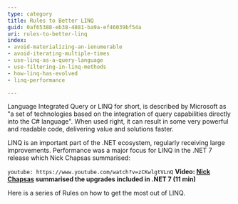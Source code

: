 ```yaml
---
type: category
title: Rules to Better LINQ
guid: 0af65388-eb38-4881-ba9a-ef46039bf54a
uri: rules-to-better-linq
index:
- avoid-materializing-an-ienumerable
- avoid-iterating-multiple-times
- use-linq-as-a-query-language
- use-filtering-in-linq-methods
- how-linq-has-evolved
- linq-performance

---
```

Language Integrated Query or LINQ for short, is described by Microsoft as "a set of technologies based on the integration of query capabilities directly into the C# language".
When used right, it can result in some very powerful and readable code, delivering value and solutions faster.

LINQ is an important part of the .NET ecosystem, regularly receiving large improvements.
Performance was a major focus for LINQ in the .NET 7 release which Nick Chapsas summarised:

<!-- Video title for tracking: The INSANE performance boost of LINQ in .NET 7 -->
`youtube: https://www.youtube.com/watch?v=zCKwlgtVLnQ`
**Video: [Nick Chapsas](https://www.youtube.com/@nickchapsas) summarised the upgrades included in .NET 7 (11 min)**

Here is a series of Rules on how to get the most out of LINQ.
